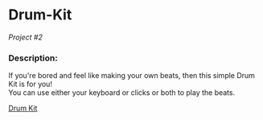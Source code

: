 # Drum-Kit

*Project #2*

### Description:
If you're bored and feel like making your own beats, then this simple Drum Kit is for you! <br>
You can use either your keyboard or clicks or both to play the beats. 

[Drum Kit](https://priyanshu1011.github.io/Drum-Kit/)
